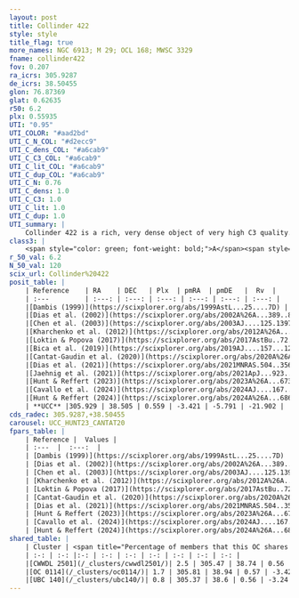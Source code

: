 ```yaml
---
layout: post
title: Collinder 422
style: style
title_flag: true
more_names: NGC 6913; M 29; OCL 168; MWSC 3329
fname: collinder422
fov: 0.207
ra_icrs: 305.9287
de_icrs: 38.50455
glon: 76.87369
glat: 0.62635
r50: 6.2
plx: 0.55935
UTI: "0.95"
UTI_COLOR: "#aad2bd"
UTI_C_N_COL: "#d2ecc9"
UTI_C_dens_COL: "#a6cab9"
UTI_C_C3_COL: "#a6cab9"
UTI_C_lit_COL: "#a6cab9"
UTI_C_dup_COL: "#a6cab9"
UTI_C_N: 0.76
UTI_C_dens: 1.0
UTI_C_C3: 1.0
UTI_C_lit: 1.0
UTI_C_dup: 1.0
UTI_summary: |
    Collinder 422 is a rich, very dense object of very high C3 quality. It is very well-studied in the literature. This object shares a very small percentage of members with 3 later reported entries.
class3: |
    <span style="color: green; font-weight: bold;">A</span><span style="color: green; font-weight: bold;">A</span>
r_50_val: 6.2
N_50_val: 120
scix_url: Collinder%20422
posit_table: |
    | Reference    | RA    | DEC   | Plx  | pmRA  | pmDE   |  Rv  |
    | :---         | :---: | :---: | :---: | :---: | :---: | :---: |
    |[Dambis (1999)](https://scixplorer.org/abs/1999AstL...25....7D) | 305.983 | 38.523 | -- | -- | -- | -- |
    |[Dias et al. (2002)](https://scixplorer.org/abs/2002A%26A...389..871D) | 305.988 | 38.508 | -- | -3.21 | -4.56 | -16.9 |
    |[Chen et al. (2003)](https://scixplorer.org/abs/2003AJ....125.1397C) | 305.977 | 38.508 | -- | -2.95 | -6.16 | -34.0 |
    |[Kharchenko et al. (2012)](https://scixplorer.org/abs/2012A%26A...543A.156K) | 306.0 | 38.51 | -- | -4.0 | -5.2 | -- |
    |[Loktin & Popova (2017)](https://scixplorer.org/abs/2017AstBu..72..257L) | 305.985 | 38.508 | -- | -1.703 | -0.861 | -19.6 |
    |[Bica et al. (2019)](https://scixplorer.org/abs/2019AJ....157...12B) | 305.987 | 38.502 | -- | -- | -- | -- |
    |[Cantat-Gaudin et al. (2020)](https://scixplorer.org/abs/2020A%26A...640A...1C) | 305.943 | 38.487 | 0.553 | -3.409 | -5.771 | -- |
    |[Dias et al. (2021)](https://scixplorer.org/abs/2021MNRAS.504..356D) | 305.912 | 38.484 | 0.55 | -3.411 | -5.775 | -- |
    |[Jaehnig et al. (2021)](https://scixplorer.org/abs/2021ApJ...923..129J) | 305.949 | 38.505 | 0.583 | -3.406 | -5.758 | -- |
    |[Hunt & Reffert (2023)](https://scixplorer.org/abs/2023A%26A...673A.114H) | 305.955 | 38.499 | 0.562 | -3.406 | -5.81 | -44.037 |
    |[Cavallo et al. (2024)](https://scixplorer.org/abs/2024AJ....167...12C) | 305.949 | 38.507 | 0.563 | -- | -- | -- |
    |[Hunt & Reffert (2024)](https://scixplorer.org/abs/2024A%26A...686A..42H) | 305.955 | 38.499 | 0.562 | -3.406 | -5.81 | -44.037 |
    | **UCC** |305.929 | 38.505 | 0.559 | -3.421 | -5.791 | -21.902 | 
cds_radec: 305.9287,+38.50455
carousel: UCC_HUNT23_CANTAT20
fpars_table: |
    | Reference |  Values |
    | :---  |  :---:  |
    | [Dambis (1999)](https://scixplorer.org/abs/1999AstL...25....7D) | `E_B-V_=0.904, DM0=10.3, log_age_=7.0` |
    | [Dias et al. (2002)](https://scixplorer.org/abs/2002A%26A...389..871D) | `E(B-V)=1.03, Dist=1540.0, Age=6.7` |
    | [Chen et al. (2003)](https://scixplorer.org/abs/2003AJ....125.1397C) | `HDis=1148, Age=0.01` |
    | [Kharchenko et al. (2012)](https://scixplorer.org/abs/2012A%26A...543A.156K) | `e_bv=0.833, distance=1173, log_age=7.51` |
    | [Loktin & Popova (2017)](https://scixplorer.org/abs/2017AstBu..72..257L) | `E(B-V)=0.744, Dmod=10.303, logt=7.113` |
    | [Cantat-Gaudin et al. (2020)](https://scixplorer.org/abs/2020A%26A...640A...1C) | `AVNN=1.8, DMNN=11.03, AgeNN=7.34` |
    | [Dias et al. (2021)](https://scixplorer.org/abs/2021MNRAS.504..356D) | `Av=2.766, Dist=1785, logage=6.878, [Fe/H]=0.206` |
    | [Hunt & Reffert (2023)](https://scixplorer.org/abs/2023A%26A...673A.114H) | `AV50=2.861, diffAV50=2.432, MOD50=11.202, logAge50=6.804` |
    | [Cavallo et al. (2024)](https://scixplorer.org/abs/2024AJ....167...12C) | `AV50=2.99, dMod50=10.92, logAge50=7.0, [Fe/H]50=-0.24` |
    | [Hunt & Reffert (2024)](https://scixplorer.org/abs/2024A%26A...686A..42H) | `MassJ=454.948` |
shared_table: |
    | Cluster | <span title="Percentage of members that this OC shares with the ones listed">%</span>   | RA   | DEC   | Plx   | pmRA  | pmDE  | Rv | UTI |
    | :-: | :-: |:-: | :-: | :-: | :-: | :-: | :-: | :-: |
    |[CWWDL 2501](/_clusters/cwwdl2501/)| 2.5 | 305.47 | 38.74 | 0.56 | -3.28 | -5.68 | -- |0.04 |
    |[OC 0114](/_clusters/oc0114/)| 1.7 | 305.81 | 38.94 | 0.57 | -3.42 | -5.73 | 5.16 |0.13 |
    |[UBC 140](/_clusters/ubc140/)| 0.8 | 305.37 | 38.6 | 0.56 | -3.24 | -6.0 | -22.57 |0.14 |
---
```


